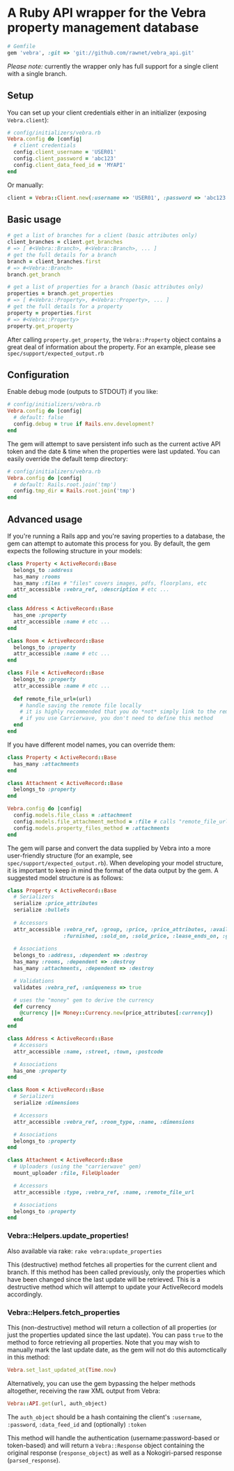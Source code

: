 # A Ruby API wrapper for the Vebra property management database

```ruby
# Gemfile
gem 'vebra', :git => 'git://github.com/rawnet/vebra_api.git'
```

*Please note:* currently the wrapper only has full support for a single client with a single branch.

## Setup

You can set up your client credentials either in an initializer (exposing `Vebra.client`):

```ruby
# config/initializers/vebra.rb
Vebra.config do |config|
  # client credentials
  config.client_username = 'USER01'
  config.client_password = 'abc123'
  config.client_data_feed_id = 'MYAPI'
end
```

Or manually:

```ruby
client = Vebra::Client.new(:username => 'USER01', :password => 'abc123', :data_feed_id => 'MYAPI')
```

## Basic usage

```ruby
# get a list of branches for a client (basic attributes only)
client_branches = client.get_branches
# => [ #<Vebra::Branch>, #<Vebra::Branch>, ... ]
# get the full details for a branch
branch = client_branches.first
# => #<Vebra::Branch>
branch.get_branch

# get a list of properties for a branch (basic attributes only)
properties = branch.get_properties
# => [ #<Vebra::Property>, #<Vebra::Property>, ... ]
# get the full details for a property
property = properties.first
# => #<Vebra::Property>
property.get_property
```

After calling `property.get_property`, the `Vebra::Property` object contains a great deal of information about the property. For an example, please see `spec/support/expected_output.rb`

## Configuration

Enable debug mode (outputs to STDOUT) if you like:

```ruby
# config/initializers/vebra.rb
Vebra.config do |config|
  # default: false
  config.debug = true if Rails.env.development?
end
```

The gem will attempt to save persistent info such as the current active API token and the date & time when the properties were last updated. You can easily override the default temp directory:

```ruby
# config/initializers/vebra.rb
Vebra.config do |config|
  # default: Rails.root.join('tmp')
  config.tmp_dir = Rails.root.join('tmp')
end
```

## Advanced usage

If you're running a Rails app and you're saving properties to a database, the gem can attempt to automate this process for you. By default, the gem expects the following structure in your models:

```ruby
class Property < ActiveRecord::Base
  belongs_to :address
  has_many :rooms
  has_many :files # "files" covers images, pdfs, floorplans, etc
  attr_accessible :vebra_ref, :description # etc ...
end

class Address < ActiveRecord::Base
  has_one :property
  attr_accessible :name # etc ...
end

class Room < ActiveRecord::Base
  belongs_to :property
  attr_accessible :name # etc ...
end

class File < ActiveRecord::Base
  belongs_to :property
  attr_accessible :name # etc ...
  
  def remote_file_url=(url)
    # handle saving the remote file locally
    # it is highly recommended that you do *not* simply link to the remote url within your app
    # if you use Carrierwave, you don't need to define this method
  end
end
```

If you have different model names, you can override them:

```ruby
class Property < ActiveRecord::Base
  has_many :attachments
end

class Attachment < ActiveRecord::Base
  belongs_to :property
end

Vebra.config do |config|
  config.models.file_class = :attachment
  config.models.file_attachment_method = :file # calls "remote_file_url"
  config.models.property_files_method = :attachments
end
```

The gem will parse and convert the data supplied by Vebra into a more user-friendly structure (for an example, see `spec/support/expected_output.rb`). When developing your model structure, it is important to keep in mind the format of the data output by the gem. A suggested model structure is as follows:

```ruby
class Property < ActiveRecord::Base
  # Serializers
  serialize :price_attributes
  serialize :bullets
  
  # Accessors
  attr_accessible :vebra_ref, :group, :price, :price_attributes, :available_on, :uploaded_on, :latitude, :longitude, :status, :property_type,
                  :furnished, :sold_on, :sold_price, :lease_ends_on, :garden, :parking, :bullets, :description
  
  # Associations
  belongs_to :address, :dependent => :destroy
  has_many :rooms, :dependent => :destroy
  has_many :attachments, :dependent => :destroy

  # Validations
  validates :vebra_ref, :uniqueness => true

  # uses the "money" gem to derive the currency
  def currency
    @currency ||= Money::Currency.new(price_attributes[:currency])
  end
end

class Address < ActiveRecord::Base
  # Accessors
  attr_accessible :name, :street, :town, :postcode

  # Associations
  has_one :property
end

class Room < ActiveRecord::Base
  # Serializers
  serialize :dimensions

  # Accessors
  attr_accessible :vebra_ref, :room_type, :name, :dimensions

  # Associations
  belongs_to :property
end

class Attachment < ActiveRecord::Base
  # Uploaders (using the "carrierwave" gem)
  mount_uploader :file, FileUploader

  # Accessors
  attr_accessible :type, :vebra_ref, :name, :remote_file_url

  # Associations
  belongs_to :property
end
```

### Vebra::Helpers.update_properties!

Also available via rake: `rake vebra:update_properties`

This (destructive) method fetches all properties for the current client and branch. If this method has been called previously, only the properties which have been changed since the last update will be retrieved. This is a destructive method which will attempt to update your ActiveRecord models accordingly.

### Vebra::Helpers.fetch_properties

This (non-destructive) method will return a collection of all properties (or just the properties updated since the last update). You can pass `true` to the method to force retrieving all properties. Note that you may wish to manually mark the last update date, as the gem will not do this automctically in this method:

```ruby
Vebra.set_last_updated_at(Time.now)
```

Alternatively, you can use the gem bypassing the helper methods altogether, receiving the raw XML output from Vebra:

```ruby
Vebra::API.get(url, auth_object)
```

The `auth_object` should be a hash containing the client's `:username`, `:password`, `:data_feed_id` and (optionally) `:token`

This method will handle the authentication (username:password-based or token-based) and will return a `Vebra::Response` object containing the original response (`response_object`) as well as a Nokogiri-parsed response (`parsed_response`).